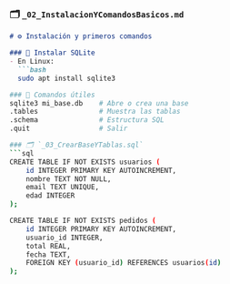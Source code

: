 
### 🗂 `_02_InstalacionYComandosBasicos.md`
```md
# ⚙️ Instalación y primeros comandos

### 🔹 Instalar SQLite
- En Linux:
  ```bash
  sudo apt install sqlite3

### 🔹 Comandos útiles
sqlite3 mi_base.db    # Abre o crea una base
.tables               # Muestra las tablas
.schema               # Estructura SQL
.quit                 # Salir

### 🗂 `_03_CrearBaseYTablas.sql`
```sql
CREATE TABLE IF NOT EXISTS usuarios (
    id INTEGER PRIMARY KEY AUTOINCREMENT,
    nombre TEXT NOT NULL,
    email TEXT UNIQUE,
    edad INTEGER
);

CREATE TABLE IF NOT EXISTS pedidos (
    id INTEGER PRIMARY KEY AUTOINCREMENT,
    usuario_id INTEGER,
    total REAL,
    fecha TEXT,
    FOREIGN KEY (usuario_id) REFERENCES usuarios(id)
);
